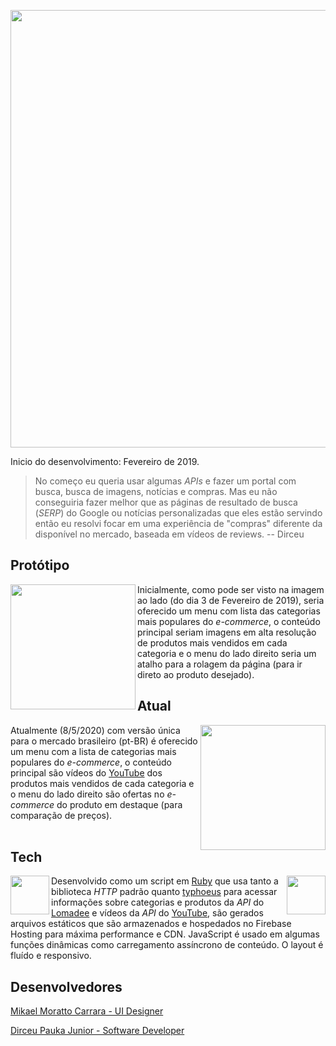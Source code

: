 <p align="center">
  <a target="_blank" href="https://junior123.com"><img width="700" src="https://github.com/dirceup/junior123-public/blob/master/junior123-sunshine.png" /></a>
</p>

Inicio do desenvolvimento: Fevereiro de 2019.

> No começo eu queria usar algumas _APIs_ e fazer um portal com busca, busca de imagens, notícias e compras. Mas eu não conseguiria fazer melhor que as páginas de resultado de busca (_SERP_) do Google ou notícias personalizadas que eles estão servindo então eu resolvi focar em uma experiência de "compras" diferente da disponível no mercado, baseada em vídeos de reviews. -- Dirceu

## Protótipo

<img align="left" width="200" src="https://github.com/dirceup/junior123-public/blob/master/prototipo.png" /> Inicialmente, como pode ser visto na imagem ao lado (do dia 3 de Fevereiro de 2019), seria oferecido um menu com lista das categorias mais populares do _e-commerce_, o conteúdo principal seriam imagens em alta resolução de produtos mais vendidos em cada categoria e o menu do lado direito seria um atalho para a rolagem da página (para ir direto ao produto desejado).

## Atual

<img align="right" width="200" src="https://github.com/dirceup/junior123-public/blob/master/atual.png" /> Atualmente (8/5/2020) com versão única para o mercado brasileiro (pt-BR) é oferecido um menu com a lista de categorias mais populares do _e-commerce_, o conteúdo principal são vídeos do [YouTube](https://youtube.com/) dos produtos mais vendidos de cada categoria e o menu do lado direito são ofertas no _e-commerce_ do produto em destaque (para comparação de preços).
<br>
<br>

## Tech

<img align="left" width="62" src="https://github.com/dirceup/junior123-public/blob/master/header-ruby-logo@2x.png" /><img align="right" width="62" src="https://github.com/dirceup/junior123-public/blob/master/js.png" />Desenvolvido como um script em [Ruby](https://www.ruby-lang.org/) que usa tanto a biblioteca _HTTP_ padrão quanto [typhoeus](https://github.com/typhoeus/typhoeus) para acessar informações sobre categorias e produtos da _API_ do [Lomadee](https://developer.lomadee.com/) e vídeos da _API_ do [YouTube](https://developers.google.com/youtube/), são gerados arquivos estáticos que são armazenados e hospedados no Firebase Hosting para máxima performance e CDN. JavaScript é usado em algumas funções dinâmicas como carregamento assíncrono de conteúdo. O layout é fluído e responsivo.

## Desenvolvedores

<a href="https://github.com/mikaelcarrara">Mikael Moratto Carrara - UI Designer</a>

<a href="https://github.com/dirceup">Dirceu Pauka Junior - Software Developer</a>
